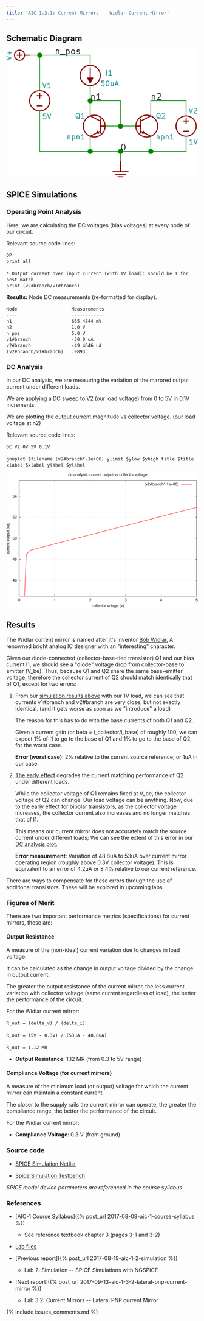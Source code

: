 ```yaml
---
title: 'AIC-1.3.1: Current Mirrors -- Widlar Current Mirror' 
---
```


## Schematic Diagram

![Widlar Current Mirror Schematic](/linked_files/2017-09-09-aic-1-3-1-widlar-current-mirror_1.svg)

## SPICE Simulations 

### Operating Point Analysis <a name="h3-operating-point-analysis">

Here, we are calculating the DC voltages (bias voltages) at every node of our
circuit.

Relevant source code lines:

~~~
OP                      
print all               

* Output current over input current (with 1V load): should be 1 for best match.
print (v2#branch/v1#branch)         
~~~

**Results:** Node DC measurements (re-formatted for display). 

~~~
Node                    Measurements
----                    ------------
n1                      665.4844 mV
n2                      1.0 V
n_pos                   5.0 V
v1#branch               -50.0 uA
v2#branch               -49.4646 uA
(v2#branch/v1#branch)   .9893
~~~

### DC Analysis <a name="h3-dc-analysis">

In our DC analysis, we are measuring the variation of the mirrored output current 
under different loads.

We are applying a DC sweep to V2 (our load voltage) from 0 to 5V in 0.1V 
increments. 

We are plotting the output current magnitude vs collector voltage. 
(our load voltage at n2)

Relevant source code lines:

~~~
DC V2 0V 5V 0.1V

gnuplot $filename (v2#branch*-1e+06) ylimit $ylow $yhigh title $title xlabel $xlabel ylabel $ylabel 
~~~

![Widlar Current Mirror Simulation DC](/linked_files/2017-09-09-aic-1-3-1-widlar-current-mirror_2.svg)

## Results

The Widlar current mirror is named after it's inventor [Bob Widlar](https://en.wikipedia.org/wiki/Bob_Widlar),
A renowned bright analog IC designer with an "interesting" character.

Given our diode-connected (collector-base-tied transistor) Q1 and our bias
current I1, we should see a "diode" voltage drop from collector-base to emitter
(V_be). Thus, because Q1 and Q2 share the same base-emitter voltage, therefore
the collector current of Q2 should match identically that of Q1, except for two
errors:

1. From our [simulation results above](#h3-operating-point-analysis) with
    our 1V load, we can see that currents v1\#branch and v2\#branch are very
    close, but not exactly identical. (and it gets worse as soon as we
    "introduce" a load) 
    
    The reason for this has to do with the base currents of both Q1 and Q2.

    Given a current gain (or beta = i_collector/i_base) of roughly 100, we can
    expect 1% of I1 to go to the base of Q1 and 1% to go to the base of Q2, for
    the worst case.

    **Error (worst case)**: 2% relative to the current source reference, or 1uA in our case.

2. [The early effect](https://en.wikipedia.org/wiki/Early_effect) degrades the
    current matching performance of Q2 under different loads.

    While the collector voltage of Q1 remains fixed at V_be, the collector
    voltage of Q2 can change: Our load voltage can be anything. Now, due to
    the early effect for bipolar transistors, as the collector voltage
    increases, the collector current also increases and no longer matches that
    of I1. 
    
    This means our current mirror does not accurately match the source 
    current under different loads; We can see the extent of this error in our
    [DC analysis plot](#h3-dc-analysis).

    **Error measurement**: Variation of 48.8uA to 53uA over current mirror operating
    region (roughly above 0.3V collector voltage). 
    This is equivalent to an error of 4.2uA or 8.4% relative to our current 
    reference. 

There are ways to compensate for these errors through the use of additional
transistors. These will be explored in upcoming labs.

### Figures of Merit 

There are two important performance metrics (specifications) for current mirrors,
these are:

#### Output Resistance 

A measure of the (non-ideal) current variation due to changes in load voltage.  

It can be calculated as the change in output voltage divided by the change in
output current.

The greater the output resistance of the current mirror, the less current 
variation with collector voltage (same current regardless of load), the better
the performance of the circuit.

For the Widlar current mirror:

~~~
R_out = (delta_v) / (delta_i)

R_out = (5V - 0.3V) / (53uA - 48.8uA)

R_out = 1.12 MR
~~~

* **Output Resistance**: 1.12 MR (from 0.3 to 5V range)

#### Compliance Voltage (for current mirrors)

A measure of the minimum load (or output) voltage for which the current mirror 
can maintain a constant current. 

The closer to the supply rails the current mirror can operate, the greater the 
compliance range, the better the performance of the circuit.

For the Widlar current mirror: 

* **Compliance Voltage**: 0.3 V (from ground)

### Source code

* [SPICE Simulation Netlist](https://github.com/camilotejeiro/aic_1_lab/blob/master/lab_assignments/3_current_mirrors/1_widlar_current_mirror/widlar_current_mirror_simulation_netlist.spice)

* [Spice Simulation Testbench](https://github.com/camilotejeiro/aic_1_lab/blob/master/lab_assignments/3_current_mirrors/1_widlar_current_mirror/widlar_current_mirror_simulation_testbench.spice)

_SPICE model device parameters are referenced in the course syllabus_ 

### References

* [AIC-1 Course Syllabus]({% post_url 2017-08-08-aic-1-course-syllabus %})
    + See reference textbook chapter 3 (pages 3-1 and 3-2)

* [Lab files](https://github.com/camilotejeiro/aic_1_lab/tree/master/lab_assignments/3_current_mirrors/1_widlar_current_mirror)

* [Previous report]({% post_url 2017-08-19-aic-1-2-simulation %})
    + Lab 2: Simulation -- SPICE Simulations with NGSPICE

* [Next report]({% post_url 2017-09-13-aic-1-3-2-lateral-pnp-current-mirror %})
    + Lab 3.2: Current Mirrors -- Lateral PNP current Mirror

{% include issues_comments.md %}
